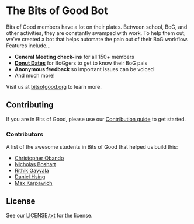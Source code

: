# The Bits of Good Bot

Bits of Good members have a lot on their plates. Between school, BoG, and other activities, they are constantly swamped with work. To help them out, we've created a bot that helps automate the pain out of their BoG workflow. Features include...

- **General Meeting check-ins** for all 150+ members
- **[Donut Dates](https://www.donut.com/pairing/)** for BoGgers to get to know their BoG pals
- **Anonymous feedback** so important issues can be voiced
- And much more!

Visit us at [bitsofgood.org](https://bitsofgood.org) to learn more.

## Contributing

If you are in Bits of Good, please use our [Contribution guide](https://github.com/GTBitsOfGood/bog-bot/blob/master/CONTRIBUTING.md) to get started.

### Contributors

A list of the awesome students in Bits of Good that helped us build this:

- [Christopher Obando](https://github.com/chrisjobando)
- [Nicholas Boshart](https://github.com/nichabosh)
- [Rithik Gavvala](https://github.com/rithikgavvala)
- [Daniel Hsing](https://github.com/arthelon)
- [Max Karpawich](https://github.com/karpawich)

## License

See our [LICENSE.txt](https://github.com/GTBitsOfGood/bog-bot/blob/master/LICENSE.txt) for the license.